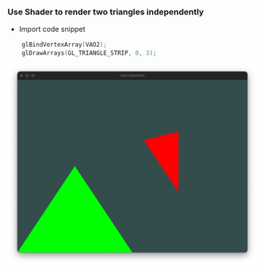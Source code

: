 ### Use Shader to render two triangles independently
* Import code snippet

``` cpp
	glBindVertexArray(VAO2);
	glDrawArrays(GL_TRIANGLE_STRIP, 0, 3);
```

![Shader Triangles](shader_two_triangles.png)
